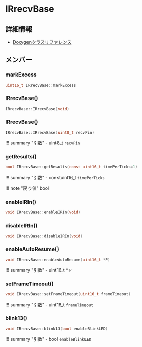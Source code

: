 # IRrecvBase



## 詳細情報

- [Doxygenクラスリファレンス](https://lang-ship.com/reference/Arduino/1.8.9/class_i_rrecv_base.html)

## メンバー

###  markExcess

```c
uint16_t IRrecvBase::markExcess
```


### IRrecvBase()



```c
IRrecvBase::IRrecvBase(void)
```



### IRrecvBase()



```c
IRrecvBase::IRrecvBase(uint8_t recvPin)
```

!!! summary "引数"
	- uint8_t `recvPin` 



### getResults()



```c
bool IRrecvBase::getResults(const uint16_t timePerTicks=1)
```

!!! summary "引数"
	- constuint16_t `timePerTicks` 

!!! note "戻り値"
	bool



### enableIRIn()



```c
void IRrecvBase::enableIRIn(void)
```



### disableIRIn()



```c
void IRrecvBase::disableIRIn(void)
```



### enableAutoResume()



```c
void IRrecvBase::enableAutoResume(uint16_t *P)
```

!!! summary "引数"
	- uint16_t * `P` 



### setFrameTimeout()



```c
void IRrecvBase::setFrameTimeout(uint16_t frameTimeout)
```

!!! summary "引数"
	- uint16_t `frameTimeout` 



### blink13()



```c
void IRrecvBase::blink13(bool enableBlinkLED)
```

!!! summary "引数"
	- bool `enableBlinkLED` 



